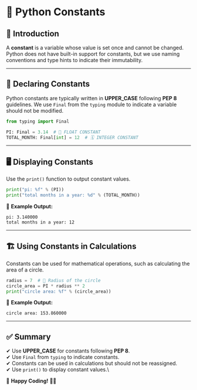 # 🐍 Python Constants

## 📌 Introduction
A **constant** is a variable whose value is set once and cannot be changed. Python does not have built-in support for constants, but we use naming conventions and type hints to indicate their immutability.

---

## 🔖 Declaring Constants
Python constants are typically written in **UPPER_CASE** following **PEP 8** guidelines. We use `Final` from the `typing` module to indicate a variable should not be modified.

```python
from typing import Final

PI: Final = 3.14  # 🔢 FLOAT CONSTANT
TOTAL_MONTH: Final[int] = 12  # 🗓️ INTEGER CONSTANT
```

---

## 🖥️ Displaying Constants
Use the `print()` function to output constant values.

```python
print("pi: %f" % (PI))
print("total months in a year: %d" % (TOTAL_MONTH))
```

🔹 **Example Output:**
```
pi: 3.140000
total months in a year: 12
```

---

## 🏗️ Using Constants in Calculations
Constants can be used for mathematical operations, such as calculating the area of a circle.

```python
radius = 7  # 🎯 Radius of the circle
circle_area = PI * radius ** 2
print("circle area: %f" % (circle_area))
```

🔹 **Example Output:**
```
circle area: 153.860000
```

---

## ✅ Summary
✔ Use **UPPER_CASE** for constants following **PEP 8**.\
✔ Use `Final` from `typing` to indicate constants.\
✔ Constants can be used in calculations but should not be reassigned.\
✔ Use `print()` to display constant values.\

🚀 **Happy Coding!** 🐍🎉